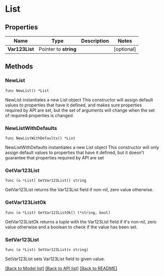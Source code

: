 # List

## Properties

Name | Type | Description | Notes
------------ | ------------- | ------------- | -------------
**Var123List** | Pointer to **string** |  | [optional] 

## Methods

### NewList

`func NewList() *List`

NewList instantiates a new List object
This constructor will assign default values to properties that have it defined,
and makes sure properties required by API are set, but the set of arguments
will change when the set of required properties is changed

### NewListWithDefaults

`func NewListWithDefaults() *List`

NewListWithDefaults instantiates a new List object
This constructor will only assign default values to properties that have it defined,
but it doesn't guarantee that properties required by API are set

### GetVar123List

`func (o *List) GetVar123List() string`

GetVar123List returns the Var123List field if non-nil, zero value otherwise.

### GetVar123ListOk

`func (o *List) GetVar123ListOk() (*string, bool)`

GetVar123ListOk returns a tuple with the Var123List field if it's non-nil, zero value otherwise
and a boolean to check if the value has been set.

### SetVar123List

`func (o *List) SetVar123List(v string)`

SetVar123List sets Var123List field to given value.


[[Back to Model list]](../README.md#documentation-for-models) [[Back to API list]](../README.md#documentation-for-api-endpoints) [[Back to README]](../README.md)


